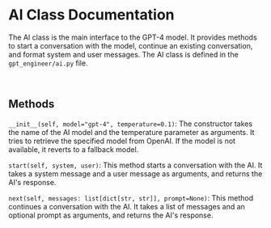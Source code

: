 # AI Class Documentation
The AI class is the main interface to the GPT-4 model. It provides methods to start a conversation with the model, continue an existing conversation, and format system and user messages. The AI class is defined in the `gpt_engineer/ai.py` file.

<br>

## Methods
`__init__(self, model="gpt-4", temperature=0.1)`: The constructor takes the name of the AI model and the temperature parameter as arguments. It tries to retrieve the specified model from OpenAI. If the model is not available, it reverts to a fallback model.

`start(self, system, user)`: This method starts a conversation with the AI. It takes a system message and a user message as arguments, and returns the AI's response.

`next(self, messages: list[dict[str, str]], prompt=None)`: This method continues a conversation with the AI. It takes a list of messages and an optional prompt as arguments, and returns the AI's response.
